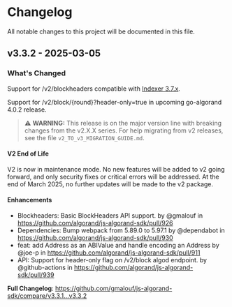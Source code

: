 # Changelog

All notable changes to this project will be documented in this file.

## v3.3.2 - 2025-03-05

<!-- Release notes generated using configuration in .github/release.yml at sdk-release-updates-testing -->
### What's Changed

Support for /v2/blockheaders compatible with [Indexer 3.7.x](https://github.com/algorand/indexer/releases/tag/v3.7.2).

Support for /v2/block/{round}?header-only=true in upcoming go-algorand 4.0.2 release.

> ⚠️ **WARNING:** This release is on the major version line with breaking changes from the v2.X.X series. For help migrating from v2 releases, see the file `v2_TO_v3_MIGRATION_GUIDE.md`.

#### V2 End of Life

V2 is now in maintenance mode. No new features will be added to v2 going forward, and only security fixes or critical errors will be addressed. At the end of March 2025, no further updates will be made to the v2 package.

#### Enhancements

* Blockheaders: Basic BlockHeaders API support. by @gmalouf in https://github.com/algorand/js-algorand-sdk/pull/926
* Dependencies: Bump webpack from 5.89.0 to 5.97.1 by @dependabot in https://github.com/algorand/js-algorand-sdk/pull/930
* feat: add Address as an ABIValue and handle encoding an Address by @joe-p in https://github.com/algorand/js-algorand-sdk/pull/911
* API: Support for header-only flag on /v2/block algod endpoint. by @github-actions in https://github.com/algorand/js-algorand-sdk/pull/939

**Full Changelog**: https://github.com/gmalouf/js-algorand-sdk/compare/v3.3.1...v3.3.2
